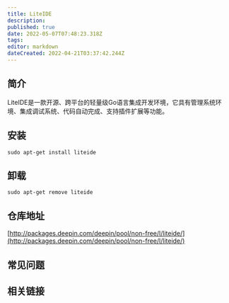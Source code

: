 ```yaml
---
title: LiteIDE
description: 
published: true
date: 2022-05-07T07:48:23.318Z
tags: 
editor: markdown
dateCreated: 2022-04-21T03:37:42.244Z
---
```


## 简介

LiteIDE是一款开源、跨平台的轻量级Go语言集成开发环境，它具有管理系统环境、集成调试系统、代码自动完成、支持插件扩展等功能。

## 安装

`sudo apt-get install liteide`

## 卸载

`sudo apt-get remove liteide`

## 仓库地址

[http://packages.deepin.com/deepin/pool/non-free/l/liteide/](http://packages.deepin.com/deepin/pool/non-free/l/liteide/)

## 常见问题

## 相关链接
